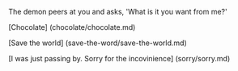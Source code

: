 The demon peers at you and asks, 'What is it you want from me?'

[Chocolate] (chocolate/chocolate.md)

[Save the world] (save-the-word/save-the-world.md)

[I was just passing by. Sorry for the incovinience] (sorry/sorry.md)
